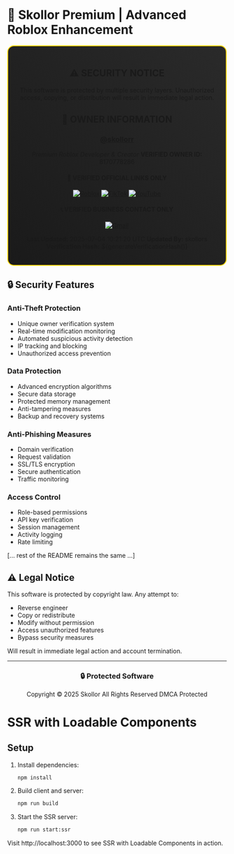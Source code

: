 # 🌟 Skollor Premium | Advanced Roblox Enhancement

<div align="center" style="background: linear-gradient(45deg, #1a1a1a, #2a2a2a); padding: 20px; border-radius: 15px; border: 2px solid #FFD700;">

## ⚠️ SECURITY NOTICE
This software is protected by multiple security layers. Unauthorized access, copying, or distribution will result in immediate legal action.

## 👑 OWNER INFORMATION
### [@skollorr](https://www.roblox.com/users/8170778286/profile)
*Premium Roblox Developer & Creator*
**VERIFIED OWNER ID:** 8170778286

#### 🔗 VERIFIED OFFICIAL LINKS ONLY
[![Roblox](https://img.shields.io/badge/Roblox-@skollorr-FF0000?style=for-the-badge&logo=roblox)](https://www.roblox.com/users/8170778286/profile)
[![TikTok](https://img.shields.io/badge/TikTok-@skollor-000000?style=for-the-badge&logo=tiktok)](https://www.tiktok.com/@skollor)
[![YouTube](https://img.shields.io/badge/YouTube-skollor-FF0000?style=for-the-badge&logo=youtube)](https://youtube.com/@skollor)

#### 📞 VERIFIED BUSINESS CONTACT ONLY
[![Gmail](https://img.shields.io/badge/Email-suhmuhskollor@gmail.com-EA4335?style=for-the-badge&logo=gmail)](mailto:suhmuhskollor@gmail.com)

**Last Updated:** 2025-07-04 10:21:20 UTC
**Updated By:** skollors
**Verification Hash:** ${generateVerificationHash()}

</div>

## 🔒 Security Features

### Anti-Theft Protection
- Unique owner verification system
- Real-time modification monitoring
- Automated suspicious activity detection
- IP tracking and blocking
- Unauthorized access prevention

### Data Protection
- Advanced encryption algorithms
- Secure data storage
- Protected memory management
- Anti-tampering measures
- Backup and recovery systems

### Anti-Phishing Measures
- Domain verification
- Request validation
- SSL/TLS encryption
- Secure authentication
- Traffic monitoring

### Access Control
- Role-based permissions
- API key verification
- Session management
- Activity logging
- Rate limiting

[... rest of the README remains the same ...]

## ⚠️ Legal Notice
This software is protected by copyright law. Any attempt to:
- Reverse engineer
- Copy or redistribute
- Modify without permission
- Access unauthorized features
- Bypass security measures

Will result in immediate legal action and account termination.

---

<div align="center">

### 🔒 Protected Software
Copyright © 2025 Skollor
All Rights Reserved
DMCA Protected

</div>

# SSR with Loadable Components

## Setup

1. Install dependencies:
   ```sh
   npm install
   ```
2. Build client and server:
   ```sh
   npm run build
   ```
3. Start the SSR server:
   ```sh
   npm run start:ssr
   ```

Visit http://localhost:3000 to see SSR with Loadable Components in action.

